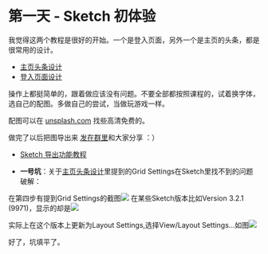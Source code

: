 # 第一天 - Sketch 初体验

我觉得这两个教程是很好的开始。一个是登入页面，另外一个是主页的头条，都是很常用的设计。

+ [主页头条设计](http://medialoot.com/blog/how-to-create-a-website-header-design-using-bohemian-coding-sketch)
+ [登入页面设计](http://webdesign.tutsplus.com/tutorials/sketch-for-beginners-design-a-login-form-interface--cms-21534)

操作上都挺简单的，跟着做应该没有问题。不要全部都按照课程的，试着换字体，选自己的配图。多做自己的尝试，当做玩游戏一样。

配图可以在 [unsplash.com](http://unsplash.com) 找些高清免费的。

做完了以后把图导出来 [发在群里](http://besike.bearychat.com/messages/%E8%AE%BE%E8%AE%A1%E9%95%BF%E5%BE%81)和大家分享 ：）

+ [Sketch 导出功能教程](http://webdesign.tutsplus.com/tutorials/understanding-sketchs-export-options--cms-22207)

+ **一号坑**：关于[主页头条设计](http://medialoot.com/blog/how-to-create-a-website-header-design-using-bohemian-coding-sketch)里提到的Grid Settings在Sketch里找不到的问题破解：

在第四步有提到Grid Settings的截图![](http://www.medialoot.com/images/sketch-header-tut/sketch-header-tut-4.jpg)
在某些Sketch版本比如Version 3.2.1 (9971)，显示的却是![](https://raw.githubusercontent.com/yaleeyang/30-days-of-design/master/public/day1/grid_settings.png)

实际上在这个版本上更新为Layout Settings,选择View/Layout Settings...如图![](https://raw.githubusercontent.com/yaleeyang/30-days-of-design/master/public/day1/layout_settings.png)

好了，坑填平了。